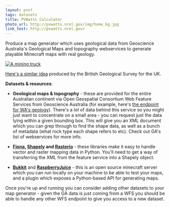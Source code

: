 ```yaml
---
layout: post
tags: datasets
title: PVWatts Calculator
photo_url: http://pvwatts.nrel.gov/img/home_bg.jpg
link_test: http://pvwatts.nrel.gov/
---
```


Produce a map generator which uses geological data from Geoscience Australia's Geological Maps and topography webservices to generate playable Minecraft maps with real geology.

[![A mining truck](http://www.scienceimage.csiro.au/images/cache/detail/976_0_BU5630.jpg)](http://www.scienceimage.csiro.au/image/5285/a-120-ton-ore-truck-at-the-new-celebration-gold-mine//large)

[Here's a similar idea](http://www.bgs.ac.uk/discoveringGeology/geologyOfBritain/minecraft/home.html) produced by the British Geological Survey for the UK. 

**Datasets & resources**:

- **Geological maps & topography** - these are provided for the entire Australian continent via Open Geospatial Consortium Web Feature Services from Geoscience Australia (for example, here's [the endpoint for WA's geology](http://www.ga.gov.au/geows/geologicunits/oneg_wa_1m/wfs?request=GetCapabilities&service=wfs&version=1.1.0)). There's a _lot_ of data behind this service so you might just want to concentrate on a small area - you can request just the data lying within a given bounding box. This will give you an XML document which you can grep through to find the shape data, as well as a bunch of metadata (what rock type each shape refers to etc). Check out GA's list of webservices for more info.

- **[Fiona](https://github.com/Toblerity/Fiona), [Shapely](https://github.com/Toblerity/Shapely) and [Rasterio](https://github.com/mapbox/rasterio)** - these libraries make it easy to handle vector and raster mapping data in Python. You'll need to get a way of transferring the XML from the feature service into a Shapely object.

- [**Bukkit**](https://bukkit.org/) and [**RaspberryJuice**](http://dev.bukkit.org/bukkit-plugins/raspberryjuice/) - this is an open source minecraft server which you can run locally on your machine to be able to test your maps, and a plugin which exposes a Python-based API for generating maps.

Once you're up and running you can consider adding other datasets to your map generator - given the GA data is just coming from a WFS you should be able to handle any other WFS endpoint to give you access to a new dataset.
